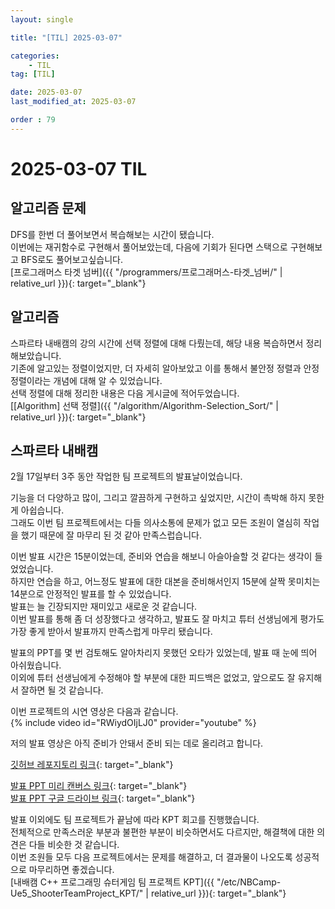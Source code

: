```yaml
---
layout: single

title: "[TIL] 2025-03-07"

categories:
    - TIL
tag: [TIL]

date: 2025-03-07
last_modified_at: 2025-03-07

order : 79
---
```


# 2025-03-07 TIL

## 알고리즘 문제

DFS를 한번 더 풀어보면서 복습해보는 시간이 됐습니다.  
이번에는 재귀함수로 구현해서 풀어보았는데, 다음에 기회가 된다면 스택으로 구현해보고 BFS로도 풀어보고싶습니다.  
[프로그래머스 타겟 넘버]({{ "/programmers/프로그래머스-타겟_넘버/" | relative_url }}){: target="_blank"}

## 알고리즘

스파르타 내배캠의 강의 시간에 선택 정렬에 대해 다뤘는데, 해당 내용 복습하면서 정리해보았습니다.  
기존에 알고있는 정렬이었지만, 더 자세히 알아보았고 이를 통해서 불안정 정렬과 안정 정렬이라는 개념에 대해 알 수 있었습니다.  
선택 정렬에 대해 정리한 내용은 다음 게시글에 적어두었습니다.  
[[Algorithm] 선택 정렬]({{ "/algorithm/Algorithm-Selection_Sort/" | relative_url }}){: target="_blank"}

## 스파르타 내배캠

2월 17일부터 3주 동안 작업한 팀 프로젝트의 발표날이었습니다.

기능을 더 다양하고 많이, 그리고 깔끔하게 구현하고 싶었지만, 시간이 촉박해 하지 못한 게 아쉽습니다.  
그래도 이번 팀 프로젝트에서는 다들 의사소통에 문제가 없고 모든 조원이 열심히 작업을 했기 때문에 잘 마무리 된 것 같아 만족스럽습니다.

이번 발표 시간은 15분이었는데, 준비와 연습을 해보니 아슬아슬할 것 같다는 생각이 들었었습니다.  
하지만 연습을 하고, 어느정도 발표에 대한 대본을 준비해서인지 15분에 살짝 못미치는 14분으로 안정적인 발표를 할 수 있었습니다.  
발표는 늘 긴장되지만 재미있고 새로운 것 같습니다.  
이번 발표를 통해 좀 더 성장했다고 생각하고, 발표도 잘 마치고 튜터 선생님에게 평가도 가장 좋게 받아서 발표까지 만족스럽게 마무리 됐습니다.

발표의 PPT를 몇 번 검토해도 알아차리지 못했던 오타가 있었는데, 발표 때 눈에 띄어 아쉬웠습니다.  
이외에 튜터 선생님에게 수정해야 할 부분에 대한 피드백은 없었고, 앞으로도 잘 유지해서 잘하면 될 것 같습니다.

이번 프로젝트의 시연 영상은 다음과 같습니다.  
{% include video id="RWiydOIjLJ0" provider="youtube" %}

저의 발표 영상은 아직 준비가 안돼서 준비 되는 데로 올리려고 합니다.


[깃허브 레포지토리 링크](https://github.com/NbcampUnreal/2nd-Team12-CH3-Project){: target="_blank"}

[발표 PPT 미리 캔버스 링크](https://www.miricanvas.com/v/14aypba){: target="_blank"}  
[발표 PPT 구글 드라이브 링크](https://drive.google.com/file/d/1uzI5ojXeOGnbRZYu5MLPEt7sup1k-rSN/view?usp=sharing){: target="_blank"}

발표 이외에도 팀 프로젝트가 끝남에 따라 KPT 회고를 진행했습니다.  
전체적으로 만족스러운 부분과 불편한 부분이 비슷하면서도 다르지만, 해결책에 대한 의견은 다들 비슷한 것 같습니다.  
이번 조원들 모두 다음 프로젝트에서는 문제를 해결하고, 더 결과물이 나오도록 성공적으로 마무리하면 좋겠습니다.  
[내배캠 C++ 프로그래밍 슈터게임 팀 프로젝트 KPT]({{ "/etc/NBCamp-Ue5_ShooterTeamProject_KPT/" | relative_url }}){: target="_blank"}
